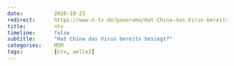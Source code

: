 ```yaml
---
date:          2020-10-23
redirect:      https://www.n-tv.de/panorama/Hat-China-das-Virus-bereits-besiegt-article22120325.html
title:         ntv
timeline:      false
subtitle:      "Hat China das Virus bereits besiegt?"
categories:    MSM
tags:          [ntv, welle2]
---
```

